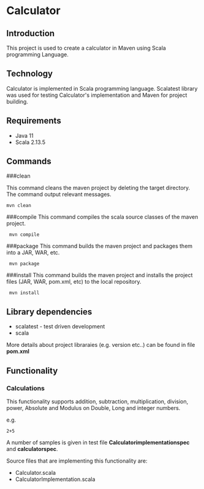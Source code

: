 
# Calculator


## Introduction
 
This project is used to create a calculator in Maven using Scala programming Language.


## Technology

Calculator is implemented in Scala programming language. Scalatest library was used for testing Calculator's implementation and Maven for project building.


## Requirements

* Java 11
* Scala 2.13.5


## Commands

###clean

This command cleans the maven project by deleting the target directory. The command output relevant messages.

 ```
 mvn clean 
 ```

###compile
This command compiles the scala source classes of the maven project.

```
 mvn compile 
 ```
###package
This command builds the maven project and packages them into a JAR, WAR, etc.

```
 mvn package
 ```
###install
This command builds the maven project and installs the project files (JAR, WAR, pom.xml, etc) to the local repository.

```
 mvn install
 ```

## Library dependencies

* scalatest - test driven development
* scala

More details about project libraraies (e.g. version etc..) can be found in file **pom.xml**




## Functionality


### Calculations


This functionality supports addition, subtraction, multiplication, division, power, Absolute and Modulus  on Double, Long and integer numbers.

e.g.

 ```
 2+5
 ```

A number of samples is given in test file **Calculatorimplementationspec** and **calculatorspec**.


Source files that are implementing this functionality are:

* Calculator.scala
* CalculatorImplementation.scala
